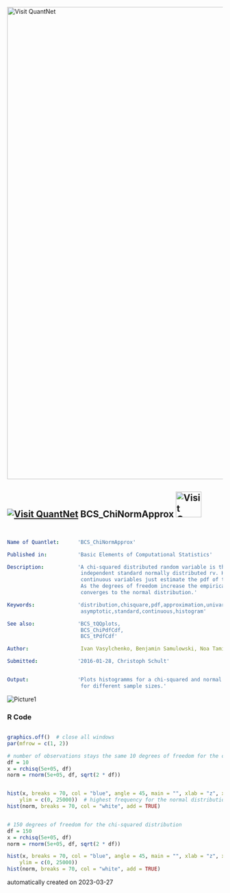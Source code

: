 [<img src="https://github.com/QuantLet/Styleguide-and-FAQ/blob/master/pictures/banner.png" width="1100" alt="Visit QuantNet">](http://quantlet.de/)

## [<img src="https://github.com/QuantLet/Styleguide-and-FAQ/blob/master/pictures/qloqo.png" alt="Visit QuantNet">](http://quantlet.de/) **BCS_ChiNormApprox** [<img src="https://github.com/QuantLet/Styleguide-and-FAQ/blob/master/pictures/QN2.png" width="60" alt="Visit QuantNet 2.0">](http://quantlet.de/)

```yaml


Name of Quantlet:      'BCS_ChiNormApprox'

Published in:          'Basic Elements of Computational Statistics'

Description:           'A chi-squared distributed random variable is the sum of
                        independent standard normally distributed rv. Histograms for
                        continuous variables just estimate the pdf of the rv.
                        As the degrees of freedom increase the empirical density (histogram)
                        converges to the normal distribution.'

Keywords:              'distribution,chisquare,pdf,approximation,univariate,normal,
                        asymptotic,standard,continuous,histogram'

See also:              'BCS_tQQplots, 
                        BCS_ChiPdfCdf, 
                        BCS_tPdfCdf'

Author:                 Ivan Vasylchenko, Benjamin Samulowski, Noa Tamir

Submitted:             '2016-01-28, Christoph Schult'


Output:                'Plots histogramms for a chi-squared and normal distributed rv
                        for different sample sizes.'

```

![Picture1](BCS_ChiNormApprox.png)

### R Code
```r

graphics.off()  # close all windows
par(mfrow = c(1, 2))

# number of observations stays the same 10 degrees of freedom for the chi-squared distribution
df = 10
x = rchisq(5e+05, df)
norm = rnorm(5e+05, df, sqrt(2 * df))


hist(x, breaks = 70, col = "blue", angle = 45, main = "", xlab = "z", xlim = c(df - 6 * sqrt(df), df + 6 * sqrt(df)), 
    ylim = c(0, 25000))  # highest frequency for the normal distribution
hist(norm, breaks = 70, col = "white", add = TRUE)


# 150 degrees of freedom for the chi-squared distribution
df = 150
x = rchisq(5e+05, df)
norm = rnorm(5e+05, df, sqrt(2 * df))

hist(x, breaks = 70, col = "blue", angle = 45, main = "", xlab = "z", xlim = c(df - 6 * sqrt(df), df + 6 * sqrt(df)), 
    ylim = c(0, 25000))
hist(norm, breaks = 70, col = "white", add = TRUE)
```

automatically created on 2023-03-27